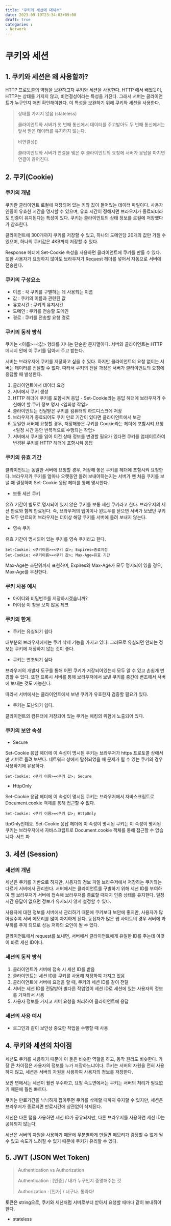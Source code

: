 ```yaml
---
title: "쿠키와 세션에 대해서"
date: 2023-09-19T23:34:03+09:00
draft: true
categories :
- Network
---
```


# 쿠키와 세션
## 1. 쿠키와 세션은 왜 사용할까?
HTTP 프로토콜의 약점을 보완하고자 쿠키와 세션을 사용한다. HTTP 에서 배웠듯이, HTTP는 상태를 가지지 않고, 비연결성이라는 특성을 가진다. 그래서 서버는 클라이언트가 누구인지 매번 확인해야한다. 이 특성을 보완하기 위해 쿠키와 세션을 사용한다.

> 상태를 가지지 않음 (stateless)
> 
>  클라이언트와 서버가 첫 번째 통신에서 데이터를 주고받아도 두 번째 통신에서는 앞서 받은 데이터를 유지하지 않는다.

> 비연결성()
> 
> 클라이언트와 서버가 연결을 맺은 후 클라이언트의 요청에 서버가 응답을 마치면 연결이 끊어진다.


## 2. 쿠키(Cookie)
### 쿠키의 개념
쿠키란 클라이언트 로컬에 저장되어 있는 키와 값이 들어있는 데이터 파일이다. 사용자 인증이 유효한 시간을 명시할 수 있으며, 유효 시간이 정해지면 브라우저가 종료되더라도 인증이 유지된다는 특성이 있다. 쿠키는 클라이언트의 상태 정보를 로컬에 저장했다가 참조한다.

클라이언트에 300개까지 쿠키를 저장할 수 있고, 하나의 도메인당 20개의 값만 가질 수 있으며, 하나의 쿠키값은 4KB까지 저장할 수 있다.

Response 헤더에 Set-Cookie 속성을 사용하면 클라이언트에 쿠키를 만들 수 있다. 또한 사용자가 요청하지 않아도 브라우저가 Request 헤더를 넣어서 자동으로 서버에 전송한다.

### 쿠키의 구성요소
- 이름 : 각 쿠키를 구별하는 데 사용되는 이름
- 값 : 쿠키의 이름과 관련된 값
- 유효시간 : 쿠키의 유지시간
- 도메인 : 쿠키를 전송할 도메인
- 경로 : 쿠키를 전송할 요청 경로

### 쿠키의 동작 방식
쿠키는 <이름>=<값> 형태를 지니는 단순한 문자열이다. 서버와 클라이언트는 HTTP 메시지 안에 이 쿠키를 담아서 주고 받는다.

서버는 브라우저에 쿠키를 저장하고 싶을 수 있다. 하지만 클라이언트의 요청 없이는 서버는 데이터를 전달할 수 없다. 따라서 쿠키의 전달 과정은 서버가 클라이언트의 요청에 응답할 때 발생한다.

1. 클라이언트에서 데이터 요청
2. 서버에서 쿠키 생성
3. HTTP 헤더에 쿠키를 포함시켜 응답 - Set-Cookie라는 응답 헤더에 브라우저가 수신해야 할 쿠키 정보 명시 <일회성 작업>
4. 클라이언트는 전달받은 쿠키를 컴퓨터의 하드디스크에 저장 
5. 브라우저가 종료되어도 쿠키 만료 기간이 있다면 클라이언트에서 보관
6. 동일한 서버에 요청할 경우, 저장해놓은 쿠키를 Cookie라는 헤더에 포함시켜 요청 <일정 시간 동안 반복적으로 수행되는 작업>
7. 서버에서 쿠키를 읽어 이전 상태 정보를 변경할 필요가 있다면 쿠키를 업데이트하여 변경된 쿠키를 HTTP 헤더에 포함시켜 응답

### 쿠키의 유효 기간
클라이언트는 동일한 서버에 요청할 경우, 저장해 놓은 쿠키를 헤더에 포함시켜 요청한다. 브라우저카 쿠키를 얼마나 오랫동안 돌려 보내야하는지는 서버가 맨 처음 쿠키를 보낼 때 결정하며 Set-Cookie 응답 
헤더를 통해 명시한다.

- 보통 세션 쿠키

유효 기간이 별도로 명시되어 있지 않은 쿠키를 보통 세션 쿠키라고 한다. 브라우저의 세션 만료와 함께 만료된다.
즉, 브라우저의 탭이이나 윈도우를 닫으면 서버가 보냈던 쿠키는 모두 만료되어 브라우저는 더이상 해당 쿠키를 서버에 돌려 보내지 않는다.

- 영속 쿠키

유효 기간이 명시되어 있는 쿠키를 영속 쿠키라고 한다.

```http request
Set-Cookie: <쿠키이름>=<쿠키 값>; Expires=종료지점
Set-Cookie: <쿠키이름>=<쿠키 값>; Max-Age=유효 기간
```

Max-Age는 초단위까지 표현하며, Expires와 Max-Age가 모두 명시되어 있을 경우, Max-Age를 우선한다.

### 쿠키 사용 예시
- 아이디와 비밀번호를 저장하시겠습니까?
- 더이상 이 창을 보지 않음 체크

### 쿠키의 한계
- 쿠키는 유실되기 쉽다

대부분의 브라우저에서는 쿠키 삭제 기능을 가지고 있다. 그러므로 유실되면 안되는 정보는 쿠키에 저장하지 않는 것이 좋다.

- 쿠키는 변조되기 싶다

브라우저의 개발자 도구를 통해 어떤 쿠키가 저장되어있는지 모두 알 수 있고 손쉽게 변경할 수 있다. 또한 프록시 서버를 통해 브라우저에서 보낸 쿠키를 중간에 변조해서 서버에 보내는 것도 가능한다.

따라서 서버에서는 클라이언트에서 보낸 쿠키가 유효한지 검증할 필요가 있다.

- 쿠키는 도난되기 쉽다.

클라이언트의 컴퓨터에 저장되어 있는 쿠키는 해킹의 위험에 노출되어 있다.

### 쿠키의 보안 속성
- Secure

Set-Cookie 응답 헤더에 이 속성이 명시된 쿠키는 브라우저가 https 프로토콜 상에서만 서버로 돌려 보낸다. 네트워크 상에서 탈취되었을 때 문제가 될 수 있는 쿠키의 경우 사용하기에 유용하다.

```http request
Set-Cookie: <쿠키 이름>=<쿠키 값>; Secure
```

- HttpOnly

Set-Cookie 응답 헤더에 이 속성이 명시된 쿠키는 브라우저에서 자바스크립트로 Document.cookie 객체를 통해 접근할 수 없다. 

```http request
Set-Cookie: <쿠키 이름>=<쿠키 값>; HttpOnly
```


ttpOnly인데요. Set-Cookie 응답 헤더에 이 속성이 명시된 쿠키는 이 속성이 명시된 쿠키는 브라우저에서 자바스크립트로 Document.cookie 객체를 통해 접근할 수 없습니다. 서드 파


## 3. 세션 (Session)
### 세션의 개념
세션은 쿠키를 기반으로 하지만, 사용자의 정보 파일 브라우저에서 저장하는 쿠키와는 다르게 서버에서 관리한다.
서버에서는 클라이언트를 구별하기 위해 세션 ID를 부여하여 웹 브라우저가 서버에 접속해 브라우저를 종료할 때까지 인증 상태를 유지한다.
일정 시간 응답이 없으면 정보가 유지되지 않게 설정할 수 있다.

사용자에 대한 정보를 서버에서 관리하기 때문에 쿠키보다 보안에 좋지만, 사용자가 많아질수록 서버 메모리를 많이 차지하게 된다.
동접자가 많은 웹 사이트의 경우 서버에 과부하를 주게 되므로 성능 저하의 요인이 될 수 있다.

클라이언트에서 request를 보내면, 서버에서 클라이언트에게 유일한 ID를 주는데 이것이 바로 세션 ID이다.

### 세션의 동작 방식
1. 클라이언트가 서버에 접속 시 세션 ID를 받음
2. 클라이언트는 세션 ID를 쿠키를 사용해 저장하여 가지고 있음
3. 클라이언트에 서버에 요청을 할 때, 쿠키의 세션 ID를 같이 전달
4. 서버는 세션 ID를 전달받아 별다른 작업없이 세션 ID로 세션에 있는 사용자의 정보를 가져와서 사용
5. 사용자 정보를 가지고 서버 요청을 처리하여 클라이언트에 응답

### 세션의 사용 예시
- 로그인과 같이 보안상 중요한 작업을 수행할 때 사용

## 4. 쿠키와 세션의 차이점
세션도 쿠키를 사용하기 때문에 이 둘은 비슷한 역할을 하고, 동작 원리도 비슷한다. 가장 큰 차이점은 사용자의 정보를 누가 저장하느냐이다.
쿠키는 서버의 자원을 전혀 사용하지 않고, 세션은 서버의 자원을 사용하여 사용자의 정보를 저장한다.

보안 면에서는 세션이 훨씬 우수하고, 요청 속도면에서는 쿠키는 서버의 처리가 필요없기 때문에 훨씬 빠르다.

쿠키는 만료기간을 넉넉하게 잡아두면 쿠키를 삭제할 때까지 유지할 수 있지만, 세션은 브라우저가 종료되면 만료시간에 상관없이 삭제된다.

세션은 다른 탭을 사용하면 세션 ID가 공유되지만, 다른 브라우저를 사용하연 세션 ID는 공유되지 않는다.

세션은 서버의 자원을 사용하기 때문에 무분별하게 만들면 메모리가 감당할 수 없게 될 수 있고 속도가 느려질 수 있기 때문에 쿠키가 유리할 수 있다.

## 5. JWT (JSON Wet Token)
> Authentication vs Authorization
> 
> Authentication : [인증] / 내가 누구인지 증명해주는 것
> 
> Authorization : [인가] / 너구나. 통과다!

토큰은 string으로, 쿠키와 세션처럼 서버로부터 받아서 요청할 때마다 같이 보내줘야 한다.

- stateless
